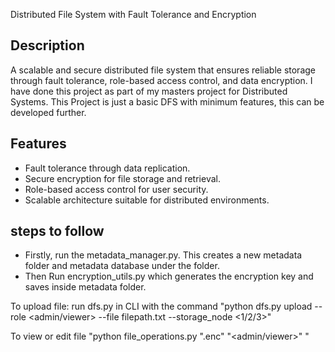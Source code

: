 Distributed File System with Fault Tolerance and Encryption

## Description
A scalable and secure distributed file system that ensures reliable storage through fault tolerance, role-based access control, and data encryption. I have done this project as part of my masters project for Distributed Systems.
This Project is just a basic DFS with minimum features, this can be developed further.

## Features
- Fault tolerance through data replication.
- Secure encryption for file storage and retrieval.
- Role-based access control for user security.
- Scalable architecture suitable for distributed environments.

## steps to follow

- Firstly, run the metadata_manager.py. This creates a new metadata folder and metadata database under the folder.
- Then Run encryption_utils.py which generates the encryption key and saves inside metadata folder.
  
To upload file: run dfs.py in CLI  with the command "python dfs.py upload --role <admin/viewer> --file filepath.txt --storage_node <1/2/3>"

To view or edit file  "python file_operations.py "<textfile>.enc" "<admin/viewer>" <node> "
